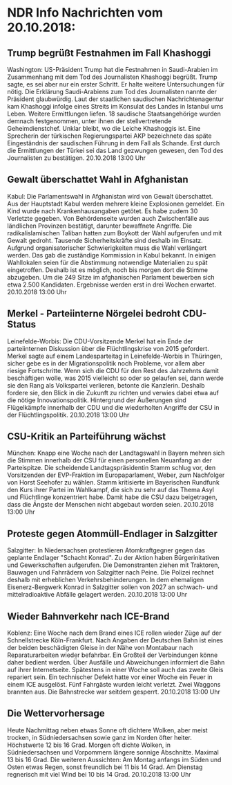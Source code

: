 # NDR Info Nachrichten vom 20.10.2018:


## Trump begrüßt Festnahmen im Fall Khashoggi
Washington: US-Präsident Trump hat die Festnahmen in Saudi-Arabien im Zusammenhang mit dem Tod des Journalisten Khashoggi begrüßt. Trump sagte, es sei aber nur ein erster Schritt. Er halte weitere Untersuchungen für nötig. Die Erklärung Saudi-Arabiens zum Tod des Journalisten nannte der Präsident glaubwürdig. Laut der staatlichen saudischen  Nachrichtenagentur kam Khashoggi infolge eines Streits im Konsulat des Landes in Istanbul ums Leben. Weitere Ermittlungen liefen. 18 saudische Staatsangehörige wurden demnach festgenommen, unter ihnen der stellvertretende Geheimdienstchef. Unklar bleibt, wo die Leiche Khashoggis ist. Eine Sprecherin der türkischen Regierungspartei AKP bezeichnete das späte Eingeständnis der saudischen Führung in dem Fall als Schande. Erst durch die Ermittlungen der Türkei sei das Land gezwungen gewesen, den Tod des Journalisten zu bestätigen. 20.10.2018 13:00 Uhr 

## Gewalt überschattet Wahl in Afghanistan
Kabul: Die Parlamentswahl in Afghanistan wird von Gewalt überschattet. Aus der Hauptstadt Kabul werden mehrere kleine Explosionen gemeldet. Ein Kind wurde nach Krankenhausangaben getötet. Es habe zudem 30 Verletzte gegeben. Von Behördenseite wurden auch Zwischenfälle aus ländlichen Provinzen bestätigt, darunter bewaffnete Angriffe. Die radikalislamischen Taliban hatten zum Boykott der Wahl aufgerufen und mit Gewalt gedroht. Tausende Sicherheitskräfte sind deshalb im Einsatz. Aufgrund organisatorischer Schwierigkeiten muss die Wahl verlängert werden. Das gab die zuständige Kommission in Kabul bekannt. In einigen Wahllokalen seien für die Abstimmung notwendige Materialien zu spät eingetroffen. Deshalb ist es möglich, noch bis morgen dort die Stimme abzugeben. Um die 249 Sitze im afghanischen Parlament bewerben sich etwa 2.500 Kandidaten. Ergebnisse werden erst in drei Wochen erwartet. 20.10.2018 13:00 Uhr 

## Merkel - Parteiinterne Nörgelei bedroht CDU-Status
Leinefelde-Worbis: Die CDU-Vorsitzende Merkel hat ein Ende der parteiinternen Diskussion über die Flüchtlingskrise von 2015 gefordert. Merkel sagte auf einem Landesparteitag in Leinefelde-Worbis in Thüringen, sicher gebe es in der Migrationspolitik noch Probleme, vor allem aber riesige Fortschritte. Wenn sich die CDU für den Rest des Jahrzehnts damit beschäftigen wolle, was 2015 vielleicht so oder so gelaufen sei, dann werde sie den Rang als Volkspartei verlieren, betonte die Kanzlerin. Deshalb fordere sie, den Blick in die Zukunft zu richten und verwies dabei etwa auf die nötige Innovationspolitik. Hintergrund der Äußerungen sind Flügelkämpfe innerhalb der CDU und die wiederholten Angriffe der CSU in der Flüchtlingspolitik. 20.10.2018 13:00 Uhr 

## CSU-Kritik an Parteiführung wächst
München: Knapp eine Woche nach der Landtagswahl in Bayern mehren sich die Stimmen innerhalb der CSU für einen personellen Neuanfang an der Parteispitze. Die scheidende Landtagspräsidentin Stamm schlug vor, den Vorsitzenden der EVP-Fraktion im Europaparlament, Weber, zum Nachfolger von Horst Seehofer zu wählen. Stamm kritisierte im Bayerischen Rundfunk den Kurs ihrer Partei im Wahlkampf, die sich zu sehr auf das Thema Asyl und Flüchtlinge konzentriert habe. Damit habe die CSU dazu beigetragen, dass die Ängste der Menschen nicht abgebaut worden seien. 20.10.2018 13:00 Uhr 

## Proteste gegen Atommüll-Endlager in Salzgitter
Salzgitter: In Niedersachsen protestieren Atomkraftgegner gegen das geplante Endlager "Schacht Konrad". Zu der Aktion haben Bürgerinitativen und Gewerkschaften aufgerufen. Die Demonstranten ziehen mit Traktoren, Bauwagen und Fahrrädern von Salzgitter nach Peine. Die Polizei rechnet deshalb mit erheblichen Verkehrsbehinderungen. In dem ehemaligen Eisenerz-Bergwerk Konrad in Salzgitter sollen von 2027 an schwach- und mittelradioaktive Abfälle gelagert werden. 20.10.2018 13:00 Uhr 

## Wieder Bahnverkehr nach ICE-Brand
Koblenz: Eine Woche nach dem Brand eines ICE rollen wieder Züge auf der Schnellstrecke Köln-Frankfurt. Nach Angaben der Deutschen Bahn ist eines der beiden beschädigten Gleise in der Nähe von Montabaur nach Reparaturarbeiten wieder befahrbar. Ein Großteil der Verbindungen könne daher bedient werden. Über Ausfälle und Abweichungen informiert die Bahn auf ihrer Internetseite. Spätestens in einer Woche soll auch das zweite Gleis repariert sein. Ein technischer Defekt hatte vor einer Woche ein Feuer in einem ICE ausgelöst. Fünf Fahrgäste wurden leicht verletzt. Zwei Waggons brannten aus. Die Bahnstrecke war seitdem gesperrt. 20.10.2018 13:00 Uhr 

## Die Wettervorhersage
Heute Nachmittag neben etwas Sonne oft dichtere Wolken, aber meist trocken, in Südniedersachsen sowie ganz im Norden öfter heiter. Höchstwerte 12 bis 16 Grad. Morgen oft dichte Wolken, in Südniedersachsen und Vorpommern längere sonnige Abschnitte. Maximal 13 bis 16 Grad. Die weiteren Aussichten:
Am Montag anfangs im Süden und Osten etwas Regen, sonst freundlich bei 11 bis 14 Grad. Am Dienstag regnerisch mit viel Wind bei 10 bis 14 Grad. 20.10.2018 13:00 Uhr 

